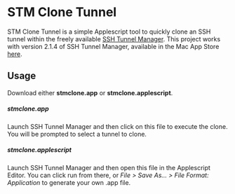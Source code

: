 # STM Clone Tunnel

STM Clone Tunnel is a simple Applescript tool to quickly clone an SSH tunnel within the freely available [SSH Tunnel Manager](http://projects.tynsoe.org/en/stm/).  This project works with version 2.1.4 of SSH Tunnel Manager, available in the Mac App Store [here](https://itunes.apple.com/us/app/ssh-tunnel-manager/id424470626?mt=12).

## Usage

Download either **stmclone.app** or **stmclone.applescript**.

##### stmclone.app

Launch SSH Tunnel Manager and then click on this file to execute the clone.  You will be prompted to select a tunnel to clone.

##### stmclone.applescript

Launch SSH Tunnel Manager and then open this file in the Applescript Editor.  You can click run from there, or *File > Save As… > File Format: Application* to generate your own .app file.